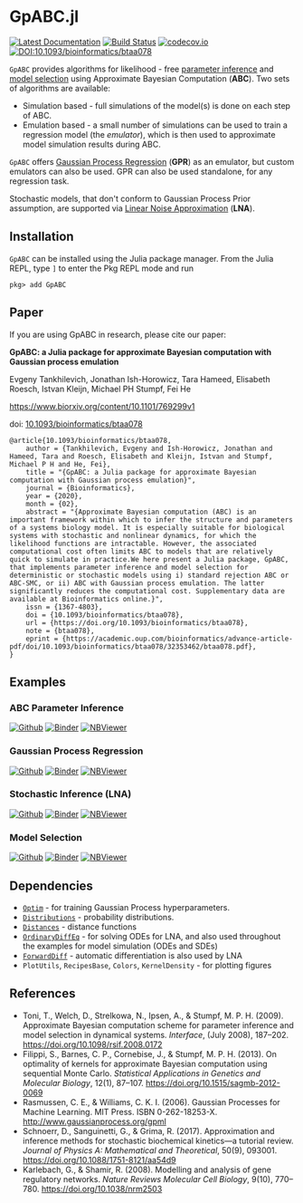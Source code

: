# GpABC.jl

[![Latest Documentation](https://img.shields.io/badge/docs-latest-blue.svg)](https://tanhevg.github.io/GpABC.jl/dev)
[![Build Status](https://travis-ci.com/tanhevg/GpABC.jl.svg?branch=master)](https://travis-ci.com/tanhevg/GpABC.jl)
[![codecov.io](http://codecov.io/github/tanhevg/GpABC.jl/coverage.svg?branch=master)](http://codecov.io/github/tanhevg/GpABC.jl?branch=master)
[![DOI:10.1093/bioinformatics/btaa078](http://img.shields.io/badge/DOI-10.1093/bioinformatics/btaa078-B31B1B.svg)](https://doi.org/10.1093/bioinformatics/btaa078)



`GpABC` provides algorithms for likelihood - free [parameter inference](https://tanhevg.github.io/GpABC.jl/latest/overview-abc/) and [model selection](https://tanhevg.github.io/GpABC.jl/latest/overview-ms/) using Approximate Bayesian Computation (**ABC**). Two sets of algorithms are available:

* Simulation based - full simulations of the model(s) is done on each step of ABC.
* Emulation based - a small number of simulations can be used to train a regression model (the *emulator*), which is then used to approximate model simulation results during ABC.

`GpABC` offers [Gaussian Process Regression](https://tanhevg.github.io/GpABC.jl/latest/overview-gp/) (**GPR**) as an emulator, but custom emulators can also be used. GPR can also be used standalone, for any regression task.

Stochastic models, that don't conform to Gaussian Process Prior assumption, are supported via [Linear Noise Approximation](https://tanhevg.github.io/GpABC.jl/latest/overview-lna/) (**LNA**).


## Installation

`GpABC` can be installed using the Julia package manager.
From the Julia REPL, type `]` to enter the Pkg REPL mode and run

```
pkg> add GpABC
```
## Paper

If you are using GpABC in research, please cite our paper:

**GpABC: a Julia package for approximate Bayesian computation with Gaussian process emulation**

Evgeny Tankhilevich, Jonathan Ish-Horowicz, Tara Hameed, Elisabeth Roesch, Istvan Kleijn, Michael PH Stumpf, Fei He

https://www.biorxiv.org/content/10.1101/769299v1

doi: [10.1093/bioinformatics/btaa078](https://doi.org/10.1093/bioinformatics/btaa078)

```
@article{10.1093/bioinformatics/btaa078,
    author = {Tankhilevich, Evgeny and Ish-Horowicz, Jonathan and Hameed, Tara and Roesch, Elisabeth and Kleijn, Istvan and Stumpf, Michael P H and He, Fei},
    title = "{GpABC: a Julia package for approximate Bayesian computation with Gaussian process emulation}",
    journal = {Bioinformatics},
    year = {2020},
    month = {02},
    abstract = "{Approximate Bayesian computation (ABC) is an important framework within which to infer the structure and parameters of a systems biology model. It is especially suitable for biological systems with stochastic and nonlinear dynamics, for which the likelihood functions are intractable. However, the associated computational cost often limits ABC to models that are relatively quick to simulate in practice.We here present a Julia package, GpABC, that implements parameter inference and model selection for deterministic or stochastic models using i) standard rejection ABC or ABC-SMC, or ii) ABC with Gaussian process emulation. The latter significantly reduces the computational cost. Supplementary data are available at Bioinformatics online.}",
    issn = {1367-4803},
    doi = {10.1093/bioinformatics/btaa078},
    url = {https://doi.org/10.1093/bioinformatics/btaa078},
    note = {btaa078},
    eprint = {https://academic.oup.com/bioinformatics/advance-article-pdf/doi/10.1093/bioinformatics/btaa078/32353462/btaa078.pdf},
}
```

## Examples
### ABC Parameter Inference
[![Github](https://img.shields.io/badge/view-github-lightgrey?logo=github)](examples/abc-example.ipynb) [![Binder](https://mybinder.org/badge_logo.svg)](https://mybinder.org/v2/gh/tanhevg/GpABC.jl/master?filepath=examples%2Fabc-example.ipynb) [![NBViewer](https://img.shields.io/badge/render-nbviewer-orange.svg)](https://nbviewer.jupyter.org/github/tanhevg/GpABC.jl/blob/master/examples/abc-example.ipynb)
### Gaussian Process Regression
[![Github](https://img.shields.io/badge/view-github-lightgrey?logo=github)](examples/gp-example.ipynb) [![Binder](https://mybinder.org/badge_logo.svg)](https://mybinder.org/v2/gh/tanhevg/GpABC.jl/master?filepath=examples%2Fgp-example.ipynb) [![NBViewer](https://img.shields.io/badge/render-nbviewer-orange.svg)](https://nbviewer.jupyter.org/github/tanhevg/GpABC.jl/blob/master/examples/gp-example.ipynb)
### Stochastic Inference (LNA)
[![Github](https://img.shields.io/badge/view-github-lightgrey?logo=github)](examples/lna-example.ipynb) [![Binder](https://mybinder.org/badge_logo.svg)](https://mybinder.org/v2/gh/tanhevg/GpABC.jl/master?filepath=examples%2Flna-example.ipynb) [![NBViewer](https://img.shields.io/badge/render-nbviewer-orange.svg)](https://nbviewer.jupyter.org/github/tanhevg/GpABC.jl/blob/master/examples/lna-example.ipynb)
### Model Selection
[![Github](https://img.shields.io/badge/view-github-lightgrey?logo=github)](examples/model-selection-example.ipynb) [![Binder](https://mybinder.org/badge_logo.svg)](https://mybinder.org/v2/gh/tanhevg/GpABC.jl/master?filepath=examples%2Fmodel-selection-example.ipynb) [![NBViewer](https://img.shields.io/badge/render-nbviewer-orange.svg)](https://nbviewer.jupyter.org/github/tanhevg/GpABC.jl/blob/master/examples/model-selection-example.ipynb)

## Dependencies
-  [`Optim`](https://github.com/JuliaNLSolvers/Optim.jl) - for training Gaussian Process hyperparameters.
- [`Distributions`](https://github.com/JuliaStats/Distributions.jl) - probability distributions.
- [`Distances`](https://github.com/JuliaStats/Distances.jl) - distance functions
- [`OrdinaryDiffEq`](https://github.com/JuliaDiffEq/OrdinaryDiffEq.jl) - for solving ODEs for LNA, and also used throughout the examples for model simulation (ODEs and SDEs)
- [`ForwardDiff`](https://github.com/JuliaDiff/ForwardDiff.jl) - automatic differentiation is also used by LNA
- `PlotUtils`, `RecipesBase`, `Colors`, `KernelDensity` - for plotting figures

## References

- Toni, T., Welch, D., Strelkowa, N., Ipsen, A., & Stumpf, M. P. H. (2009). Approximate Bayesian computation scheme for parameter inference and model selection in dynamical systems. *Interface*, (July 2008), 187–202. https://doi.org/10.1098/rsif.2008.0172
- Filippi, S., Barnes, C. P., Cornebise, J., & Stumpf, M. P. H. (2013). On optimality of kernels for approximate Bayesian computation using sequential Monte Carlo. *Statistical Applications in Genetics and Molecular Biology*, 12(1), 87–107. https://doi.org/10.1515/sagmb-2012-0069
- Rasmussen, C. E., & Williams, C. K. I. (2006). Gaussian Processes for Machine Learning. MIT Press. ISBN 0-262-18253-X. http://www.gaussianprocess.org/gpml
- Schnoerr, D., Sanguinetti, G., & Grima, R. (2017). Approximation and inference methods for stochastic biochemical kinetics—a tutorial review. *Journal of Physics A: Mathematical and Theoretical*, 50(9), 093001. https://doi.org/10.1088/1751-8121/aa54d9
- Karlebach, G., & Shamir, R. (2008). Modelling and analysis of gene regulatory networks. *Nature Reviews Molecular Cell Biology*, 9(10), 770–780. https://doi.org/10.1038/nrm2503
